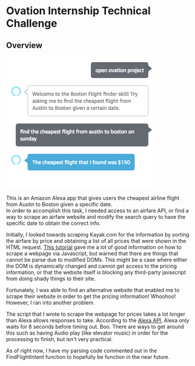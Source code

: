 # Ovation Internship Technical Challenge

## Overview

![Demo Picture](demo.png)

This is an Amazon Alexa app that gives users the cheapest airline flight from Austin to Boston given a specific date.  
In order to accomplish this task, I needed access to an airfare API, or find a way to scrape an airfare website and modify the search query to have the specific date to obtain the correct info.

Initially, I looked towards scraping Kayak.com for the information by sorting the airfare by price and obtaining a list of all prices that were shown in the HTML request. [This tutorial](https://codeburst.io/an-introduction-to-web-scraping-with-node-js-1045b55c63f7) gave me a lot of good information on how to scrape a webpage via Javascript, but warned that there are things that cannot be parse due to modified DOMs. This might be a case where either the DOM is dynamically changed and cannot get access to the pricing information, or that the website itself is blocking any third-party javascript from doing shady things to their site.  

Fortunately, I was able to find an alternative website that enabled me to scrape their website in order to get the pricing information! Whoohoo! However, I ran into another problem.  

The script that I wrote to scrape the webpage for prices takes a lot longer than Alexa allows responses to take. According to the [Alexa API](https://developer.amazon.com/docs/device-apis/alexa-interface.html#response), Alexa only waits for 8 seconds before timing out. Boo. There are ways to get around this such as having Audio play (like elevator music) in order for the processing to finish, but isn't very practical.

As of right now, I have my parsing code commented out in the FindFlightIntent function to hopefully be function in the near future.